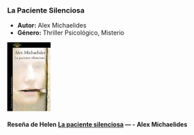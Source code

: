 ### **La Paciente Silenciosa**  
- **Autor:** Alex Michaelides  
- **Género:** Thriller Psicológico, Misterio 
<img src="../Imagenes/La paciente silenciosa.jpg" alt="La paciente silenciosa" width="100" />

#### Reseña de Helen  [La paciente silenciosa](../Usuarios/Elena/Mis%20reseñas/La%20paciente%20silenciosa.md) — - Alex Michaelides  

